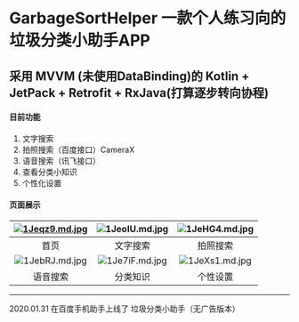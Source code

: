 # GarbageSortHelper 一款个人练习向的垃圾分类小助手APP
## 采用 MVVM (未使用DataBinding)的 Kotlin + JetPack  + Retrofit + RxJava(打算逐步转向协程)
#### 目前功能
1. 文字搜索
2. 拍照搜索（百度接口）CameraX
3. 语音搜索（讯飞接口）
4. 查看分类小知识
5. 个性化设置

#### 页面展示

| [![1Jeqz9.md.jpg](https://s2.ax1x.com/2020/02/01/1Jeqz9.md.jpg)](https://imgchr.com/i/1Jeqz9) | ![1JeoIU.md.jpg](https://s2.ax1x.com/2020/02/01/1JeoIU.md.jpg) | ![1JeHG4.md.jpg](https://s2.ax1x.com/2020/02/01/1JeHG4.md.jpg) |
| :----------------------------------------------------------: | :----------------------------------------------------------: | :----------------------------------------------------------: |
|                             首页                             |                           文字搜索                           |                           拍照搜索                           |
| ![1JebRJ.md.jpg](https://s2.ax1x.com/2020/02/01/1JebRJ.md.jpg) | ![1Je7iF.md.jpg](https://s2.ax1x.com/2020/02/01/1Je7iF.md.jpg) | ![1JeXs1.md.jpg](https://s2.ax1x.com/2020/02/01/1JeXs1.md.jpg) |
|                           语音搜索                           |                           分类知识                           |                           个性设置                           |

------


2020.01.31 在百度手机助手上线了 垃圾分类小助手（无广告版本）
